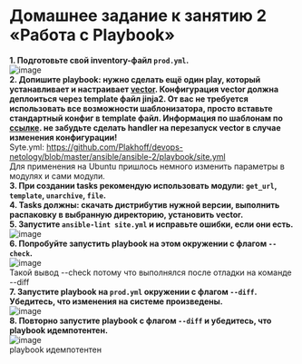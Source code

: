 # Домашнее задание к занятию 2 «Работа с Playbook»


**1. Подготовьте свой inventory-файл `prod.yml`.** <br/>
![image](https://github.com/Plakhoff/devops-netology/assets/110332753/e65d28b6-0c9d-4f36-9d3c-7d6344b8aad2) <br/>
**2. Допишите playbook: нужно сделать ещё один play, который устанавливает и настраивает [vector](https://vector.dev). Конфигурация vector должна деплоиться через template файл jinja2. От вас не требуется использовать все возможности шаблонизатора, просто вставьте стандартный конфиг в template файл. Информация по шаблонам по [ссылке](https://www.dmosk.ru/instruktions.php?object=ansible-nginx-install). не забудьте сделать handler на перезапуск vector в случае изменения конфигурации!** <br/>
Syte.yml: https://github.com/Plakhoff/devops-netology/blob/master/ansible/ansible-2/playbook/site.yml <br/>
Для применения на Ubuntu пришлось немного изменить параметры в модулях и сами модули. <br/>
**3. При создании tasks рекомендую использовать модули: `get_url`, `template`, `unarchive`, `file`.** <br/>
**4. Tasks должны: скачать дистрибутив нужной версии, выполнить распаковку в выбранную директорию, установить vector.** <br/>
**5. Запустите `ansible-lint site.yml` и исправьте ошибки, если они есть.** <br/>
![image](https://github.com/Plakhoff/devops-netology/assets/110332753/3765f080-5eb8-4bb1-a5af-c980d72df473) <br/>
**6. Попробуйте запустить playbook на этом окружении с флагом `--check`.** <br/>
![image](https://github.com/Plakhoff/devops-netology/assets/110332753/3a1d8991-033c-4743-ace4-a29956f708c2) <br/>
Такой вывод --check потому что выполнялся после отладки на команде --diff <br/>
**7. Запустите playbook на `prod.yml` окружении с флагом `--diff`. Убедитесь, что изменения на системе произведены.** <br/>
![image](https://github.com/Plakhoff/devops-netology/assets/110332753/4f040e69-3f49-4e51-be9f-58cb918df8b7) <br/>
**8. Повторно запустите playbook с флагом `--diff` и убедитесь, что playbook идемпотентен.** <br/>
![image](https://github.com/Plakhoff/devops-netology/assets/110332753/e7256153-2935-42eb-a0e3-d7eb21036265) <br/>
playbook идемпотентен <br/>
